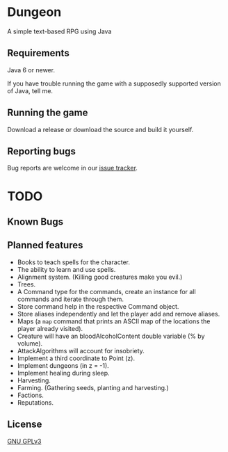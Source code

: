 Dungeon
=======
A simple text-based RPG using Java

Requirements
-------------------
Java 6 or newer.

If you have trouble running the game with a supposedly supported version of Java, tell me.

Running the game
----------------
Download a release or download the source and build it yourself.

Reporting bugs
--------------
Bug reports are welcome in our [issue tracker](https://github.com/mafagafogigante/dungeon/issues).


TODO
====

Known Bugs
----------

Planned features
----------------
- Books to teach spells for the character.
- The ability to learn and use spells.
- Alignment system. (Killing good creatures make you evil.)
- Trees.
- A Command type for the commands, create an instance for all commands and iterate through them.
- Store command help in the respective Command object.
- Store aliases independently and let the player add and remove aliases.
- Maps (a ``map`` command that prints an ASCII map of the locations the player already visited).
- Creature will have an bloodAlcoholContent double variable (% by volume).
- AttackAlgorithms will account for insobriety.
- Implement a third coordinate to Point (z).
- Implement dungeons (in z = -1).
- Implement healing during sleep.
- Harvesting.
- Farming. (Gathering seeds, planting and harvesting.)
- Factions.
- Reputations.

License
-------
[GNU GPLv3](https://github.com/mafagafogigante/dungeon/blob/master/LICENSE.txt)

